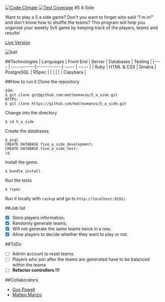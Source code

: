 [![Code Climate](https://codeclimate.com/github/matteomanzo/5_a_side/badges/gpa.svg)](https://codeclimate.com/github/matteomanzo/5_a_side) [![Test Coverage](https://codeclimate.com/github/matteomanzo/5_a_side/badges/coverage.svg)](https://codeclimate.com/github/matteomanzo/5_a_side)
#5 A Side

Want to play a 5 a side game? Don't you want to forget who said "I'm in!" and don't know how to shuffle the teams?
This program will help you organise your weekly 5v5 game by keeping track of the players, teams and results!

[Live Version](https://makers-five-a-side.herokuapp.com/)

![ball](/soccer.png)


##Technologies
| Languages | Front End   | Server  | Databases | Testing |
|----  | ------------|-------------| -----      | ----- |
| Ruby | HTML & CSS  | Sinatra     | PostgreSQL | RSpec |
|      |             |             |            | Capybara |

##How to run it
Clone the repository
```
SSH:
$ git clone git@github.com:matteomanzo/5_a_side.git
HTTPS:
$ git clone https://github.com/matteomanzo/5_a_side.git
```
Change into the directory
```
$ cd 5_a_side
```
Create the databases
```
$ psql
CREATE DATABASE five_a_side_development;
CREATE DATABASE five_a_side_test;
\q
```
Install the gems
```
$ bundle install
```
Run the tests
```
$ rspec
```
Run it locally with `rackup` and go to `http://localhost:9292/`.

##Job list

- [x] Store players information;
- [x] Randomly generate teams;
- [x] Will not generate the same teams twice in a row;
- [x] Allow players to decide whether they want to play or not.

##ToDo

- [ ] Admin account to reset teams
- [ ] Players who join after the teams are generated have to be balanced within the teams
- [ ] <strong>Refactor controllers !!!</strong>

##Collaborators

- [Gus Powell](https://github.com/guspowell)
- [Matteo Manzo](https://github.com/matteomanzo)
